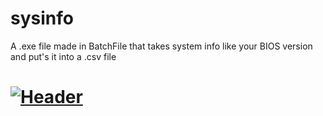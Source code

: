 # sysinfo

A .exe file made in BatchFile that takes system info like your BIOS version and put's it into a .csv file

# [![Header](https://i.imgur.com/PIOsbPq.png)](https://i.imgur.com/PIOsbPq.png)
